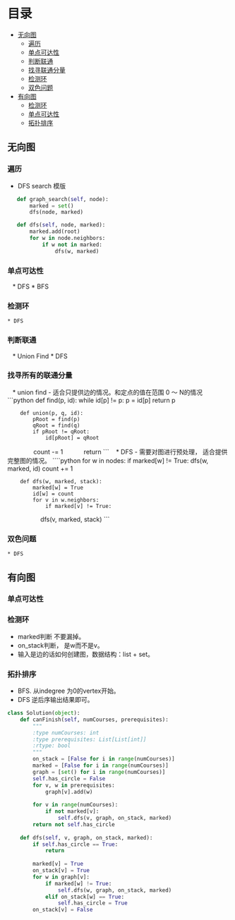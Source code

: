 # 目录
   * [无向图](#无向图)
      * [遍历](#遍历)
      * [单点可达性](#单点可达性)
      * [判断联通](#判断联通)
      * [找寻联通分量](#找寻联通分量)
      * [检测环](#检测环)
      * [双色问题](#双色问题)
   * [有向图](#有向图)
      * [检测环](#检测环)
      * [单点可达性](#单点可达性)
      * [拓扑排序](#拓扑排序)

## 无向图
### 遍历
* DFS search 模版
```python
   def graph_search(self, node):
       marked = set()
       dfs(node, marked)

   def dfs(self, node, marked):
       marked.add(root)
       for w in node.neighbors:
           if w not in marked:
               dfs(w, marked)
```
### 单点可达性
    * DFS
    * BFS
### 检测环
    * DFS
### 判断联通
    * Union Find
    * DFS
### 找寻所有的联通分量
    * union find - 适合只提供边的情况。和定点的值在范围 0 ～ N的情况
    ```python
        def find(p, id):
            while id[p] != p:
                p = id[p]
            return p
            
        def union(p, q, id):
            pRoot = find(p)
            qRoot = find(q)
            if pRoot != qRoot:
                id[pRoot] = qRoot
                count -= 1
            return
    ```
    * DFS - 需要对图进行预处理， 适合提供完整图的情况。
    ````python
        for w in nodes:
            if marked[w] != True:
                dfs(w, marked, id)
                count += 1
                
        def dfs(w, marked, stack):
            marked[w] = True
            id[w] = count
            for v in w.neighbors:
                if marked[v] != True:
                    dfs(v, marked, stack)
    ```
### 双色问题
    * DFS
    
## 有向图
### 单点可达性
### 检测环
  + marked判断 不要漏掉。
  + on_stack判断， 是w而不是v。
  + 输入是边的话如何创建图，数据结构：list + set。

### 拓扑排序
  + BFS. 从indegree 为0的vertex开始。
  + DFS 逆后序输出结果即可。

```python
class Solution(object):
    def canFinish(self, numCourses, prerequisites):
        """
        :type numCourses: int
        :type prerequisites: List[List[int]]
        :rtype: bool
        """
        on_stack = [False for i in range(numCourses)]
        marked = [False for i in range(numCourses)]
        graph = [set() for i in range(numCourses)]
        self.has_circle = False
        for v, w in prerequisites:
            graph[v].add(w)    
        
        for v in range(numCourses):
            if not marked[v]:
                self.dfs(v, graph, on_stack, marked)
        return not self.has_circle
    
    def dfs(self, v, graph, on_stack, marked):        
        if self.has_circle == True:
            return
        
        marked[v] = True
        on_stack[v] = True
        for w in graph[v]:
            if marked[w] != True:
                self.dfs(w, graph, on_stack, marked)
            elif on_stack[w] == True:
                self.has_circle = True
        on_stack[v] = False
```
